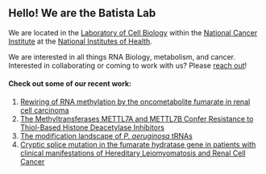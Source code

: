 ## Hello! We are the Batista Lab

<!--
**BatistaLab/BatistaLab** is a ✨ _special_ ✨ repository because its `README.md` (this file) appears on your GitHub profile.
-->

We are located in the [Laboratory of Cell Biology](https://ccr.cancer.gov/laboratory-of-cell-biology#about) within the [National Cancer Institute](https://www.cancer.gov/about-nci) at the [National Institutes of Health](https://www.nih.gov/). 

We are interested in all things RNA Biology, metabolism, and cancer. Interested in collaborating or coming to work with us? Please [reach out](https://irp.nih.gov/pi/pedro-batista)! 


#### Check out some of our recent work:

1) [Rewiring of RNA methylation by the oncometabolite fumarate in renal cell carcinoma](https://www.ncbi.nlm.nih.gov/pmc/articles/PMC10849186/)
2) [The Methyltransferases METTL7A and METTL7B Confer Resistance to Thiol-Based Histone Deacetylase Inhibitors](https://pubmed.ncbi.nlm.nih.gov/38151817/)
3) [The modification landscape of _P. aeruginosa_ tRNAs](https://www.ncbi.nlm.nih.gov/pmc/articles/PMC10962704/)
4) [Cryptic splice mutation in the fumarate hydratase gene in patients with clinical manifestations of Hereditary Leiomyomatosis and Renal Cell Cancer](https://pubmed.ncbi.nlm.nih.gov/37561409/)

